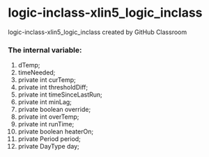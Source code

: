 # logic-inclass-xlin5_logic_inclass
logic-inclass-xlin5_logic_inclass created by GitHub Classroom

### The internal variable:

1. dTemp;
2. timeNeeded;
3. private int curTemp;
4. private int thresholdDiff;
5. private int timeSinceLastRun;
6. private int minLag;
7. private boolean override;
8. private int overTemp;
9. private int runTime;
10. private boolean heaterOn;
11. private Period period;
12. private DayType day;


